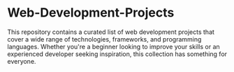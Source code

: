 # Web-Development-Projects
This repository contains a curated list of web development projects that cover a wide range of technologies, frameworks, and programming languages. Whether you're a beginner looking to improve your skills or an experienced developer seeking inspiration, this collection has something for everyone.

